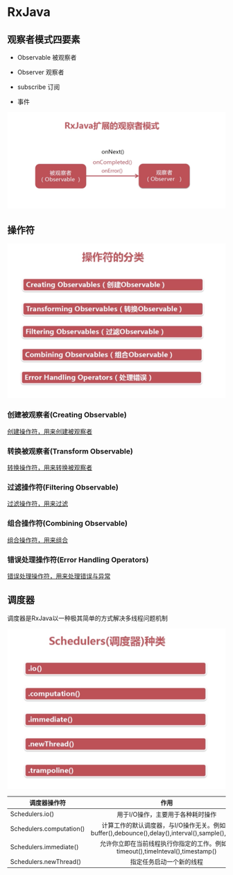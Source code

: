 # RxJava

## 观察者模式四要素

* Observable 被观察者

*  Observer 观察者

*  subscribe 订阅

*  事件

![观察者模式](/img/观察者模式.png)

## 操作符

![操作符分类](/img/操作符分类.png)

### 创建被观察者(Creating Observable)

[创建操作符，用来创建被观察者](/doc/创建操作符.md)

### 转换被观察者(Transform Observable)

[转换操作符，用来转换被观察者](/doc/转换操作符.md)

### 过滤操作符(Filtering Observable)

[过滤操作符，用来过滤](/doc/过滤操作符.md)

### 组合操作符(Combining Observable)

[组合操作符，用来组合](/doc/组合操作符.md)


### 错误处理操作符(Error Handling Operators)

[错误处理操作符，用来处理错误与异常](/doc/错误处理操作符.md)

## 调度器

调度器是RxJava以一种极其简单的方式解决多线程问题机制

![调度器种类](img/调度器种类.png)

| 调度器操作符 | 作用 |
| ----- | :-------: |
| Schedulers.io() | 用于I/O操作，主要用于各种耗时操作 |
| Schedulers.computation() | 计算工作的默认调度器，与I/O操作无关。例如：buffer(),debounce(),delay(),interval(),sample(),skip() |
| Schedulers.immediate() | 允许你立即在当前线程执行你指定的工作。例如：timeout(),timeInteval(),timestamp() |
| Schedulers.newThread()  | 指定任务启动一个新的线程 |



